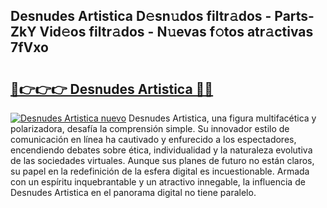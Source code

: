 ## Desnudes Artistica D𝚎sn𝚞dos filtr𝚊dos - Parts-ZkY Vid𝚎os filtr𝚊dos - N𝚞evas f𝚘tos atr𝚊ctivas 7fVxo

# <h2><a href="http://mb3tsvh.tromn.icu/?c=Desnudes+Artistica">🔗👉👉👉 Desnudes Artistica 🔗🔗</a></h2>

[![Desnudes Artistica nuevo](https://i.imgur.com/pEAQMta.gif)](http://mb3tsvh.tromn.icu/?c=Desnudes+Artistica)
Desnudes Artistica, una figura multifacética y polarizadora, desafía la comprensión simple. Su innovador estilo de comunicación en línea ha cautivado y enfurecido a los espectadores, encendiendo debates sobre ética, individualidad y la naturaleza evolutiva de las sociedades virtuales. Aunque sus planes de futuro no están claros, su papel en la redefinición de la esfera digital es incuestionable. Armada con un espíritu inquebrantable y un atractivo innegable, la influencia de Desnudes Artistica en el panorama digital no tiene paralelo.

